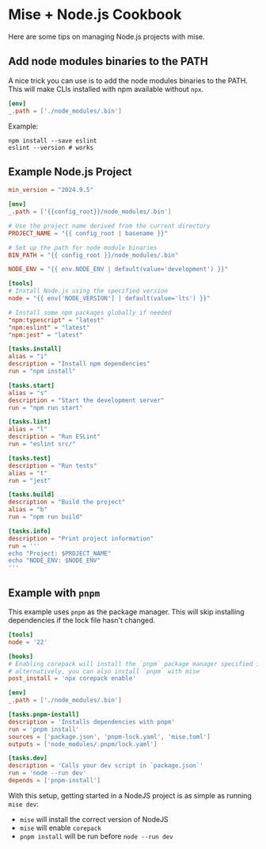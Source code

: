 # Mise + Node.js Cookbook

Here are some tips on managing Node.js projects with mise.

## Add node modules binaries to the PATH

A nice trick you can use is to add the node modules binaries to the PATH. This will make CLIs installed with npm available without `npx`.

```toml [mise.toml]
[env]
_.path = ['./node_modules/.bin']
```

Example:

```shell
npm install --save eslint
eslint --version # works
```

## Example Node.js Project

```toml [mise.toml]
min_version = "2024.9.5"

[env]
_.path = ['{{config_root}}/node_modules/.bin']

# Use the project name derived from the current directory
PROJECT_NAME = "{{ config_root | basename }}"

# Set up the path for node module binaries
BIN_PATH = "{{ config_root }}/node_modules/.bin"

NODE_ENV = "{{ env.NODE_ENV | default(value='development') }}"

[tools]
# Install Node.js using the specified version
node = "{{ env['NODE_VERSION'] | default(value='lts') }}"

# Install some npm packages globally if needed
"npm:typescript" = "latest"
"npm:eslint" = "latest"
"npm:jest" = "latest"

[tasks.install]
alias = "i"
description = "Install npm dependencies"
run = "npm install"

[tasks.start]
alias = "s"
description = "Start the development server"
run = "npm run start"

[tasks.lint]
alias = "l"
description = "Run ESLint"
run = "eslint src/"

[tasks.test]
description = "Run tests"
alias = "t"
run = "jest"

[tasks.build]
description = "Build the project"
alias = "b"
run = "npm run build"

[tasks.info]
description = "Print project information"
run = '''
echo "Project: $PROJECT_NAME"
echo "NODE_ENV: $NODE_ENV"
'''
```

## Example with `pnpm`

This example uses `pnpm` as the package manager. This will skip installing dependencies if the lock file hasn't changed.

```toml [mise.toml]
[tools]
node = '22'

[hooks]
# Enabling corepack will install the `pnpm` package manager specified in your package.json
# alternatively, you can also install `pnpm` with mise
post_install = 'npx corepack enable'

[env]
_.path = ['./node_modules/.bin']

[tasks.pnpm-install]
description = 'Installs dependencies with pnpm'
run = 'pnpm install'
sources = ['package.json', 'pnpm-lock.yaml', 'mise.toml']
outputs = ['node_modules/.pnpm/lock.yaml']

[tasks.dev]
description = 'Calls your dev script in `package.json`'
run = 'node --run dev'
depends = ['pnpm-install']
```

With this setup, getting started in a NodeJS project is as simple as running `mise dev`:

- `mise` will install the correct version of NodeJS
- `mise` will enable `corepack`
- `pnpm install` will be run before `node --run dev`
